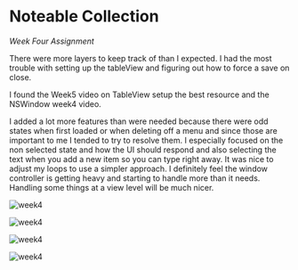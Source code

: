 Noteable Collection
=========

_Week Four Assignment_

There were more layers to keep track of than I expected. I had the most trouble with setting up the tableView and figuring out how to force a save on close.

I found the Week5 video on TableView setup the best resource and the NSWindow week4 video.

I added a lot more features than were needed because there were odd states when first loaded or when deleting off a menu and since those are important to me I tended to try to resolve them. I especially focused on the non selected state and how the UI should respond and also selecting the text when you add a new item so you can type right away. It was nice to adjust my loops to use a simpler approach. I definitely feel the window controller is getting heavy and starting to handle more than it needs. Handling some things at a view level will be much nicer. 


![week4](http://f.cl.ly/items/1q3n1M293T102d3X0R3G/Screen%20Shot%202014-08-13%20at%204.37.41%20AM.png)

![week4](http://f.cl.ly/items/1d192l2v3M2V3R3y1o42/Screen%20Shot%202014-08-13%20at%204.40.36%20AM.png)

![week4](http://f.cl.ly/items/1L0s3Q280M2O1B0D191K/Screen%20Shot%202014-08-13%20at%204.42.11%20AM.png)

![week4](http://f.cl.ly/items/3G0U3j0Z3D3X0d2g3c3Z/Screen%20Shot%202014-08-13%20at%204.43.49%20AM.png)